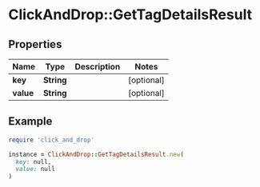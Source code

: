 # ClickAndDrop::GetTagDetailsResult

## Properties

| Name | Type | Description | Notes |
| ---- | ---- | ----------- | ----- |
| **key** | **String** |  | [optional] |
| **value** | **String** |  | [optional] |

## Example

```ruby
require 'click_and_drop'

instance = ClickAndDrop::GetTagDetailsResult.new(
  key: null,
  value: null
)
```


